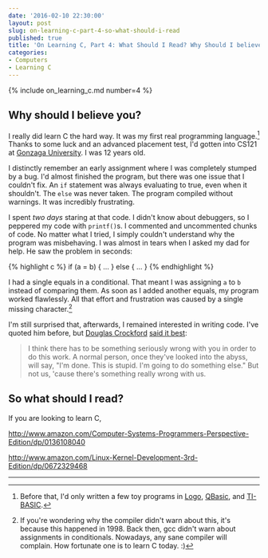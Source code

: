 ```yaml
---
date: '2016-02-10 22:30:00'
layout: post
slug: on-learning-c-part-4-so-what-should-i-read
published: true
title: 'On Learning C, Part 4: What Should I Read? Why Should I believe you?'
categories:
- Computers
- Learning C
---
```


{% include on_learning_c.md number=4 %}

## Why should I believe you?

I really did learn C the hard way. It was my first real programming language.[^1] Thanks to some luck and an advanced placement test, I'd gotten into CS121 at [Gonzaga University](https://en.wikipedia.org/wiki/Gonzaga_University). I was 12 years old.

I distinctly remember an early assignment where I was completely stumped by a bug. I'd almost finished the program, but there was one issue that I couldn't fix. An `if` statement was always evaluating to true, even when it shouldn't. The `else` was never taken. The program compiled without warnings. It was incredibly frustrating.

I spent *two days* staring at that code. I didn't know about debuggers, so I peppered my code with `printf()`s. I commented and uncommented chunks of code. No matter what I tried, I simply couldn't understand why the program was misbehaving. I was almost in tears when I asked my dad for help. He saw the problem in seconds:

{% highlight c %}
if (a = b) {
  ...
} else {
  ...
}
{% endhighlight %}

I had a single equals in a conditional. That meant I was assigning `a` to `b` instead of comparing them. As soon as I added another equals, my program worked flawlessly. All that effort and frustration was caused by a single missing character.[^2]

I'm still surprised that, afterwards, I remained interested in writing code. I've quoted him before, but [Douglas Crockford](http://www.crockford.com/) [said it best](http://www.youtube.com/watch?v=taaEzHI9xyY#t=26m50s):

>I think there has to be something seriously wrong with you in order to do this work. A normal person, once they've looked into the abyss, will say, "I'm done. This is stupid. I'm going to do something else." But not us, 'cause there's something really wrong with us.


## So what should I read?

If you are looking to learn C, 

http://www.amazon.com/Computer-Systems-Programmers-Perspective-Edition/dp/0136108040

http://www.amazon.com/Linux-Kernel-Development-3rd-Edition/dp/0672329468



---

[^1]: Before that, I'd only written a few toy programs in [Logo](https://en.wikipedia.org/wiki/Logo_%28programming_language%29), [QBasic](https://en.wikipedia.org/wiki/QBasic), and [TI-BASIC](https://en.wikipedia.org/wiki/TI-BASIC).

[^2]: If you're wondering why the compiler didn't warn about this, it's because this happened in 1998. Back then, gcc didn't warn about assignments in conditionals. Nowadays, any sane compiler will complain. How fortunate one is to learn C today. :)

